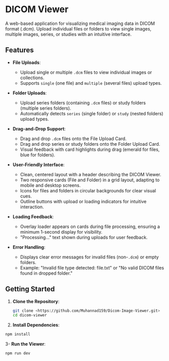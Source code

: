 # DICOM Viewer

A web-based application for visualizing medical imaging data in DICOM format (.dcm). Upload individual files or folders to view single images, multiple images, series, or studies with an intuitive interface.

## Features

- **File Uploads**:

  - Upload single or multiple `.dcm` files to view individual images or collections.
  - Supports `single` (one file) and `multiple` (several files) upload types.

- **Folder Uploads**:

  - Upload series folders (containing `.dcm` files) or study folders (multiple series folders).
  - Automatically detects `series` (single folder) or `study` (nested folders) upload types.

- **Drag-and-Drop Support**:

  - Drag and drop `.dcm` files onto the File Upload Card.
  - Drag and drop series or study folders onto the Folder Upload Card.
  - Visual feedback with card highlights during drag (emerald for files, blue for folders).

- **User-Friendly Interface**:

  - Clean, centered layout with a header describing the DICOM Viewer.
  - Two responsive cards (File and Folder) in a grid layout, adapting to mobile and desktop screens.
  - Icons for files and folders in circular backgrounds for clear visual cues.
  - Outline buttons with upload or loading indicators for intuitive interaction.

- **Loading Feedback**:

  - Overlay loader appears on cards during file processing, ensuring a minimum 1-second display for visibility.
  - "Processing..." text shown during uploads for user feedback.

- **Error Handling**:
  - Displays clear error messages for invalid files (non-`.dcm`) or empty folders.
  - Example: "Invalid file type detected: file.txt" or "No valid DICOM files found in dropped folder."

## Getting Started

1. **Clone the Repository**:
   ```bash
   git clone <https://github.com/Muhannad159/Dicom-Image-Viewer.git>
   cd dicom-viewer
   ```
2. **Install Dependencies**:

```bash
npm install
```

3- **Run the Viewer**:

```bash
npm run dev
```
